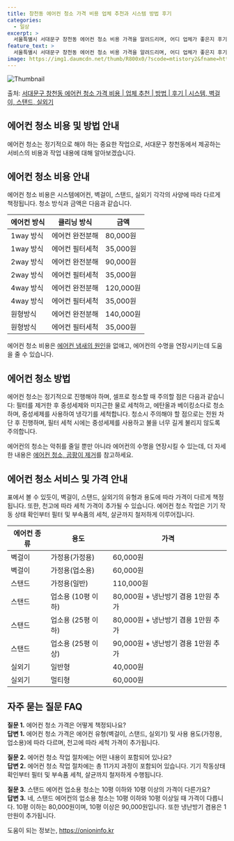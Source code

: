 ```yaml
---
title: 창천동 에어컨 청소 가격 비용 업체 추천과 시스템 방법 후기
categories:
  - 일상
excerpt: >
  서울특별시 서대문구 창천동 에어컨 청소 비용 가격을 알려드리며, 어디 업체가 좋은지 후기를 통해 알아보겠습니다. 현재 글에서는 시스템, 벽걸이, 스탠드, 실외기 각각에 대해 청소 비용이 나와 있으니 참고하시면 되겠습니다. 에어컨 분해 청소 방법 보기 👈 클릭셀프 에어컨 청소 방법 보기👈 클릭서대문구 창천동 에어컨 청소 비용시스템에어컨 방식클리닝방식금액1way 방식에어컨 완전분해80,000원1way 방식에어컨 필터세척35,000원2way 방식에어컨 완전분해90,000원2way 방식에어컨 필터세척35,000원4way 방식에어컨 완전분해120,000원4way 방식에어컨 필터세척35,000원원형방식에어컨 완전분해140,000원원형방식에어컨 필터세척35,000원에어컨 청소 견적 샘플 보기 👈 클릭에어컨 냄새의 원..
feature_text: >
  서울특별시 서대문구 창천동 에어컨 청소 비용 가격을 알려드리며, 어디 업체가 좋은지 후기를 통해 알아보겠습니다. 현재 글에서는 시스템, 벽걸이, 스탠드, 실외기 각각에 대해 청소 비용이 나와 있으니 참고하시면 되겠습니다. 에어컨 분해 청소 방법 보기 👈 클릭셀프 에어컨 청소 방법 보기👈 클릭서대문구 창천동 에어컨 청소 비용시스템에어컨 방식클리닝방식금액1way 방식에어컨 완전분해80,000원1way 방식에어컨 필터세척35,000원2way 방식에어컨 완전분해90,000원2way 방식에어컨 필터세척35,000원4way 방식에어컨 완전분해120,000원4way 방식에어컨 필터세척35,000원원형방식에어컨 완전분해140,000원원형방식에어컨 필터세척35,000원에어컨 청소 견적 샘플 보기 👈 클릭에어컨 냄새의 원..
image: https://img1.daumcdn.net/thumb/R800x0/?scode=mtistory2&fname=https%3A%2F%2Fblog.kakaocdn.net%2Fdn%2FALNpE%2FbtsHvuj7MoN%2F7d1KcHxzUckIKgStiWAYJ1%2Fimg.webp
---
```


![Thumbnail](https://img1.daumcdn.net/thumb/R800x0/?scode=mtistory2&fname=https%3A%2F%2Fblog.kakaocdn.net%2Fdn%2FALNpE%2FbtsHvuj7MoN%2F7d1KcHxzUckIKgStiWAYJ1%2Fimg.webp)

<p>출처: <a href="https://onioninfo.kr/entry/%EC%84%9C%EB%8C%80%EB%AC%B8%EA%B5%AC-%EC%B0%BD%EC%B2%9C%EB%8F%99-%EC%97%90%EC%96%B4%EC%BB%A8-%EC%B2%AD%EC%86%8C-%EA%B0%80%EA%B2%A9-%EB%B9%84%EC%9A%A9-%EC%97%85%EC%B2%B4-%EC%B6%94%EC%B2%9C-%EB%B0%A9%EB%B2%95-%ED%9B%84%EA%B8%B0-%EC%8B%9C%EC%8A%A4%ED%85%9C-%EB%B2%BD%EA%B1%B8%EC%9D%B4-%EC%8A%A4%ED%83%A0%EB%93%9C-%EC%8B%A4%EC%99%B8%EA%B8%B0" rel="dofollow">서대문구 창천동 에어컨 청소 가격 비용 | 업체 추천 | 방법 | 후기 | 시스템, 벽걸이, 스탠드, 실외기</a> </p>

## 에어컨 청소 비용 및 방법 안내

에어컨 청소는 정기적으로 해야 하는 중요한 작업으로, 서대문구 창천동에서 제공하는 서비스의 비용과 작업 내용에 대해 알아보겠습니다.

## 에어컨 청소 비용 안내

에어컨 청소 비용은 시스템에어컨, 벽걸이, 스탠드, 실외기 각각의 사양에 따라 다르게 책정됩니다. 청소 방식과 금액은 다음과 같습니다.

에어컨 방식 | 클리닝 방식 | 금액  
---|---|---  
1way 방식 | 에어컨 완전분해 | 80,000원  
1way 방식 | 에어컨 필터세척 | 35,000원  
2way 방식 | 에어컨 완전분해 | 90,000원  
2way 방식 | 에어컨 필터세척 | 35,000원  
4way 방식 | 에어컨 완전분해 | 120,000원  
4way 방식 | 에어컨 필터세척 | 35,000원  
원형방식 | 에어컨 완전분해 | 140,000원  
원형방식 | 에어컨 필터세척 | 35,000원  
  
에어컨 청소 비용은 [에어컨 냄새의 원인](https://www.example.com)을 없애고, 에어컨의 수명을 연장시키는데 도움을 줄 수
있습니다.

## 에어컨 청소 방법

에어컨 청소는 정기적으로 진행해야 하며, 셀프로 청소할 때 주의할 점은 다음과 같습니다: 필터를 제거한 후 중성세제와 미지근한 물로
세척하고, 에탄올과 베이킹소다로 청소하며, 중성세제를 사용하여 냉각기를 세척합니다. 청소시 주의해야 할 점으로는 전원 차단 후 진행하며,
필터 세척 시에는 중성세제를 사용하고 불을 너무 길게 불리지 않도록 주의합니다.

에어컨의 청소는 악취를 줄일 뿐만 아니라 에어컨의 수명을 연장시킬 수 있는데, 더 자세한 내용은 [에어컨 청소, 곰팡이
제거](https://www.example.com)를 참고하세요.

## 에어컨 청소 서비스 및 가격 안내

표에서 볼 수 있듯이, 벽걸이, 스탠드, 실외기의 유형과 용도에 따라 가격이 다르게 책정됩니다. 또한, 천고에 따라 세척 가격이 추가될 수
있습니다. 에어컨 청소 작업은 기기 작동 상태 확인부터 필터 및 부속품의 세척, 살균까지 철저하게 이루어집니다.

에어컨 종류 | 용도 | 가격  
---|---|---  
벽걸이 | 가정용(가정용) | 60,000원  
벽걸이 | 가정용(업소용) | 60,000원  
스탠드 | 가정용(일반) | 110,000원  
스탠드 | 업소용 (10평 이하) | 80,000원 + 냉난방기 겸용 1만원 추가  
스탠드 | 업소용 (25평 이하) | 80,000원 + 냉난방기 겸용 1만원 추가  
스탠드 | 업소용 (25평 이상) | 90,000원 + 냉난방기 겸용 1만원 추가  
실외기 | 일반형 | 40,000원  
실외기 | 멀티형 | 60,000원  
  
## 자주 묻는 질문 FAQ

**질문 1.** 에어컨 청소 가격은 어떻게 책정되나요?  
**답변 1.** 에어컨 청소 가격은 에어컨 유형(벽걸이, 스탠드, 실외기) 및 사용 용도(가정용, 업소용)에 따라 다르며, 천고에 따라
세척 가격이 추가됩니다.

**질문 2.** 에어컨 청소 작업 절차에는 어떤 내용이 포함되어 있나요?  
**답변 2.** 에어컨 청소 작업 절차에는 총 11가지 과정이 포함되어 있습니다. 기기 작동상태 확인부터 필터 및 부속품 세척, 살균까지
철저하게 수행됩니다.

**질문 3.** 스탠드 에어컨 업소용 청소는 10평 이하와 10평 이상의 가격이 다른가요?  
**답변 3.** 네, 스탠드 에어컨의 업소용 청소는 10평 이하와 10평 이상일 때 가격이 다릅니다. 10평 이하는 80,000원이며,
10평 이상은 90,000원입니다. 또한 냉난방기 겸용은 1만원이 추가됩니다.

 

도움이 되는 정보는, <a href="https://onioninfo.kr" rel="dofollow">https://onioninfo.kr</a>


